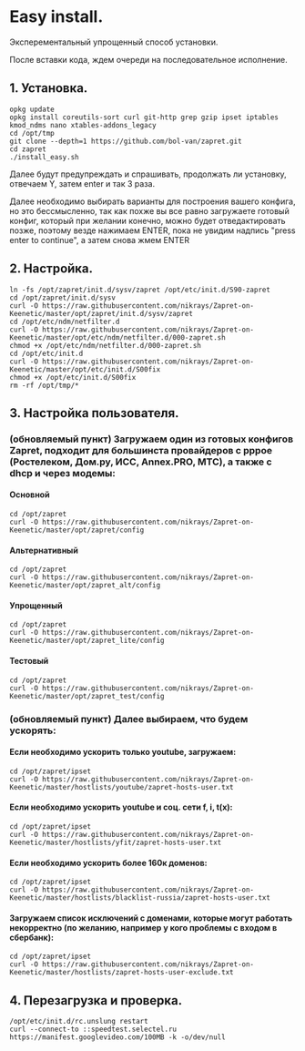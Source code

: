 # Easy install.

Эксперементальный упрощенный способ установки.

После вставки кода, ждем очереди на последовательное исполнение.

## 1. Установка.
```shell
opkg update
opkg install coreutils-sort curl git-http grep gzip ipset iptables kmod_ndms nano xtables-addons_legacy
cd /opt/tmp
git clone --depth=1 https://github.com/bol-van/zapret.git
cd zapret
./install_easy.sh

```
Далее будут предупреждать и спрашивать, продолжать ли установку, отвечаем Y, затем enter и так 3 раза.

Далее необходимо выбирать варианты для построения вашего конфига, но это бессмысленно, так как похже вы все равно загружаете готовый конфиг, который при желании конечно, можно будет отведактировать позже, поэтому везде нажимаем ENTER, пока не увидим надпись "press enter to continue", а затем снова жмем ENTER

## 2. Настройка.

```shell
ln -fs /opt/zapret/init.d/sysv/zapret /opt/etc/init.d/S90-zapret
cd /opt/zapret/init.d/sysv
curl -O https://raw.githubusercontent.com/nikrays/Zapret-on-Keenetic/master/opt/zapret/init.d/sysv/zapret
cd /opt/etc/ndm/netfilter.d
curl -O https://raw.githubusercontent.com/nikrays/Zapret-on-Keenetic/master/opt/etc/ndm/netfilter.d/000-zapret.sh
chmod +x /opt/etc/ndm/netfilter.d/000-zapret.sh
cd /opt/etc/init.d
curl -O https://raw.githubusercontent.com/nikrays/Zapret-on-Keenetic/master/opt/etc/init.d/S00fix
chmod +x /opt/etc/init.d/S00fix
rm -rf /opt/tmp/*

```

## 3. Настройка пользователя.

### (обновляемый пункт) Загружаем один из готовых конфигов Zapret, подходит для большинста провайдеров с pppoe (Ростелеком, Дом.ру, ИСС, Annex.PRO, МТС), а также с dhcp и через модемы:
#### Основной
```shell
cd /opt/zapret
curl -O https://raw.githubusercontent.com/nikrays/Zapret-on-Keenetic/master/opt/zapret/config
```

#### Альтернативный
```shell
cd /opt/zapret
curl -O https://raw.githubusercontent.com/nikrays/Zapret-on-Keenetic/master/opt/zapret_alt/config
```

#### Упрощенный
```shell
cd /opt/zapret
curl -O https://raw.githubusercontent.com/nikrays/Zapret-on-Keenetic/master/opt/zapret_lite/config
```

#### Тестовый
```shell
cd /opt/zapret
curl -O https://raw.githubusercontent.com/nikrays/Zapret-on-Keenetic/master/opt/zapret_test/config
```

### (обновляемый пункт) Далее выбираем, что будем ускорять:

#### Если необходимо ускорить только youtube, загружаем:
```shell
cd /opt/zapret/ipset
curl -O https://raw.githubusercontent.com/nikrays/Zapret-on-Keenetic/master/hostlists/youtube/zapret-hosts-user.txt
```

#### Если необходимо ускорить youtube и соц. сети f, i, t(x):
```shell
cd /opt/zapret/ipset
curl -O https://raw.githubusercontent.com/nikrays/Zapret-on-Keenetic/master/hostlists/yfit/zapret-hosts-user.txt
```

#### Если необходимо ускорить более 160к доменов:
```shell
cd /opt/zapret/ipset
curl -O https://raw.githubusercontent.com/nikrays/Zapret-on-Keenetic/master/hostlists/blacklist-russia/zapret-hosts-user.txt
```

#### Загружаем список исключений с доменами, которые могут работать некорректно (по желанию, например у кого проблемы с входом в сбербанк):
```shell
cd /opt/zapret/ipset
curl -O https://raw.githubusercontent.com/nikrays/Zapret-on-Keenetic/master/hostlists/zapret-hosts-user-exclude.txt
```

## 4. Перезагрузка и проверка.
```shell
/opt/etc/init.d/rc.unslung restart
curl --connect-to ::speedtest.selectel.ru https://manifest.googlevideo.com/100MB -k -o/dev/null

```
